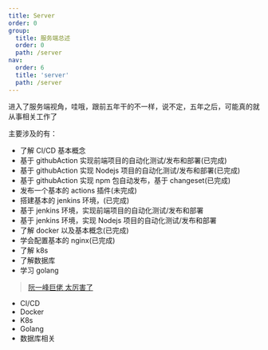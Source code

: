 ```yaml
---
title: Server
order: 0
group:
  title: 服务端总述
  order: 0
  path: /server
nav:
  order: 6
  title: 'server'
  path: /server
---
```


进入了服务端视角，哇哦，跟前五年干的不一样，说不定，五年之后，可能真的就从事相关工作了

主要涉及的有：

- 了解 CI/CD 基本概念
- 基于 githubAction 实现前端项目的自动化测试/发布和部署(已完成)
- 基于 githubAction 实现 Nodejs 项目的自动化测试/发布和部署(已完成)
- 基于 githubAction 实现 npm 包自动发布，基于 changeset(已完成)
- 发布一个基本的 actions 插件(未完成)
- 搭建基本的 jenkins 环境，(已完成)
- 基于 jenkins 环境，实现前端项目的自动化测试/发布和部署
- 基于 jenkins 环境，实现 Nodejs 项目的自动化测试/发布和部署
- 了解 docker 以及基本概念(已完成)
- 学会配置基本的 nginx(已完成)
- 了解 k8s
- 了解数据库
- 学习 golang

> [阮一峰巨佬 太厉害了](ruanyifeng.com)

- CI/CD
- Docker
- K8s
- Golang
- 数据库相关
